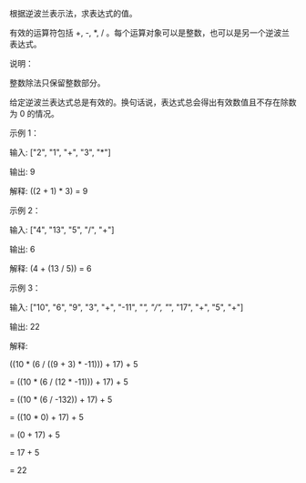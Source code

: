 根据逆波兰表示法，求表达式的值。

有效的运算符包括 +, -, *, / 。每个运算对象可以是整数，也可以是另一个逆波兰表达式。

说明：

整数除法只保留整数部分。

给定逆波兰表达式总是有效的。换句话说，表达式总会得出有效数值且不存在除数为 0 的情况。

示例 1：

输入: ["2", "1", "+", "3", "*"]

输出: 9

解释: ((2 + 1) * 3) = 9

示例 2：

输入: ["4", "13", "5", "/", "+"]

输出: 6

解释: (4 + (13 / 5)) = 6

示例 3：

输入: ["10", "6", "9", "3", "+", "-11", "*", "/", "*", "17", "+", "5", "+"]

输出: 22

解释: 

  ((10 * (6 / ((9 + 3) * -11))) + 17) + 5
  
= ((10 * (6 / (12 * -11))) + 17) + 5

= ((10 * (6 / -132)) + 17) + 5

= ((10 * 0) + 17) + 5

= (0 + 17) + 5

= 17 + 5

= 22
